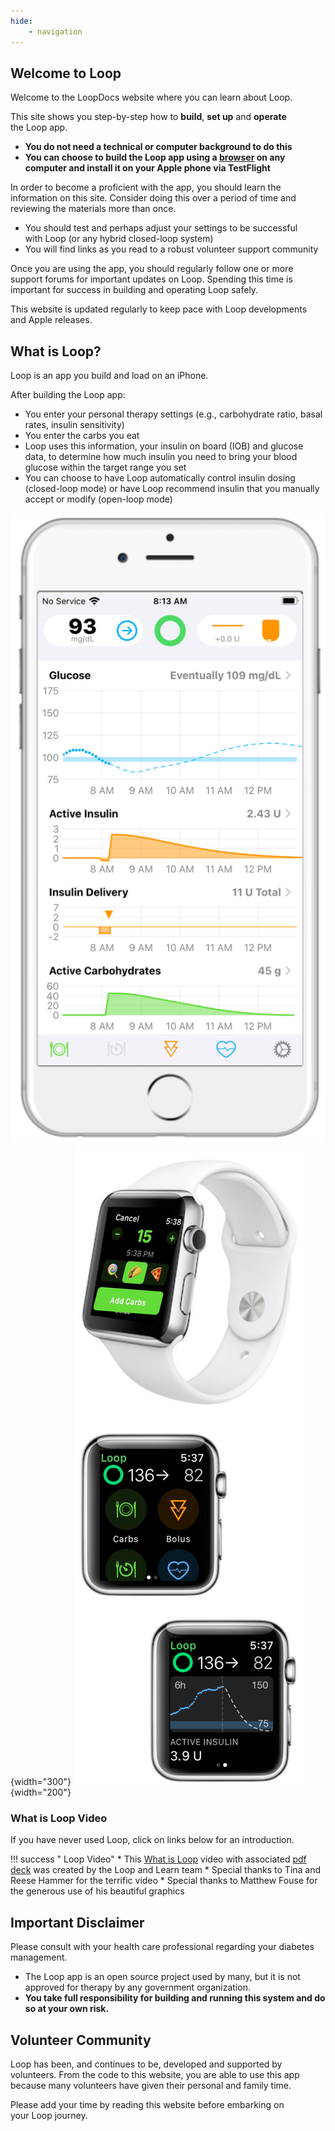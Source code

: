 ```yaml
---
hide:
    - navigation
---
```


## Welcome to&nbsp;<span translate="no">Loop</span>

Welcome to the&nbsp;<span translate="no">LoopDocs</span>&nbsp;website where you can learn about&nbsp;<span translate="no">Loop</span>.

This site shows you step-by-step how to **build**, **set up** and **operate** the&nbsp;<span translate="no">Loop</span>&nbsp;app.

* **You do not need a technical or computer background to do this**
* **You can choose to build the&nbsp;<span translate="no">Loop</span>&nbsp;app using a [browser](gh-actions/gh-overview.md) on any computer and install it on your Apple phone via&nbsp;<span translate="no">TestFlight</span>&nbsp;**

In order to become a proficient with the app, you should learn the information on this site. Consider doing this over a period of time and reviewing the materials more than once.

* You should test and perhaps adjust your settings to be successful with&nbsp;<span translate="no">Loop</span>&nbsp;(or any hybrid closed-loop system)
* You will find links as you read to a robust volunteer support community

Once you are using the app, you should regularly follow one or more support forums for important updates on&nbsp;<span translate="no">Loop</span>. Spending this time is important for success in building and operating&nbsp;<span translate="no">Loop</span>&nbsp;safely.

This website is updated regularly to keep pace with&nbsp;<span translate="no">Loop</span>&nbsp;developments and&nbsp;<span translate="no">Apple</span>&nbsp;releases.

## What is&nbsp;<span translate="no">Loop</span>?

<span translate="no">Loop</span>&nbsp;is an app you build and load on an iPhone.

After building the&nbsp;<span translate="no">Loop</span>&nbsp;app:

* You enter your personal therapy settings (e.g., carbohydrate ratio, basal rates, insulin sensitivity)
* You enter the carbs you eat
* <span translate="no">Loop</span>&nbsp;uses this information, your insulin on board (IOB) and glucose data, to determine how much insulin you need to bring your blood glucose within the target range you set
* You can choose to have&nbsp;<span translate="no">Loop</span>&nbsp;automatically control insulin dosing (closed-loop mode) or have&nbsp;<span translate="no">Loop</span>&nbsp;recommend insulin that you manually accept or modify (open-loop mode)

![Loop main display on phone](img/phone-loop-3.svg){width="300"}
![Loop watch screen on watch](img/watch-loop-3.svg){width="200"}

### What is&nbsp;<span translate="no">Loop</span>&nbsp;Video

If you have never used&nbsp;<span translate="no">Loop</span>, click on links below for an introduction.

!!! success "&nbsp;<span translate="no">Loop</span>&nbsp;Video"
    * This [What is&nbsp;<span translate="no">Loop</span>](https://youtu.be/64qhgnmkyAE) video with associated [pdf deck](http://www.loopandlearn.org/wp-content/uploads/2021/05/What-is-Loop.pdf) was created by the&nbsp;<span translate="no">Loop and Learn</span>&nbsp;team
    * Special thanks to Tina and Reese Hammer for the terrific video
    * Special thanks to Matthew Fouse for the generous use of his beautiful graphics

## Important Disclaimer

Please consult with your health care professional regarding your diabetes management.

* The&nbsp;<span translate="no">Loop</span>&nbsp;app is an open source project used by many, but it is not approved for therapy by any government organization.
* **You take full responsibility for building and running this system and do so at your own risk.**

## Volunteer Community

<span translate="no">Loop</span>&nbsp;has been, and continues to be, developed and supported by volunteers. From the code to this website, you are able to use this app because many volunteers have given their personal and family time.

Please add your time by reading this website before embarking on your&nbsp;<span translate="no">Loop</span>&nbsp;journey.

